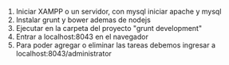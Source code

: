 1. Iniciar XAMPP o un servidor, con mysql iniciar apache y mysql
2. Instalar grunt y bower ademas de nodejs
3. Ejecutar en la carpeta del proyecto "grunt development"
4. Entrar a localhost:8043 en el navegador
5. Para poder agregar o eliminar las tareas debemos ingresar a localhost:8043/administrator